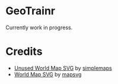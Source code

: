 # GeoTrainr
Currently work in progress.

# Credits
- [Unused World Map SVG](https://simplemaps.com/resources/svg-world) by [simplemaps](https://simplemaps.com)
- [World Map SVG](https://mapsvg.com/maps/world) by [mapsvg](https://mapsvg.com)
